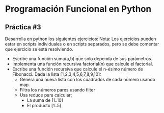 # Programación Funcional en Python
## Práctica #3
Desarrolla en python los siguientes ejercicios:
Nota: Los ejercicios pueden estar en scripts individuales o en scripts separados, pero se debe comentar que ejercicio se está resolviendo.

- Escribe una función suma(a,b) que solo dependa de sus parámetros.
- Implementa una función recursiva factorial(n) que calcule el factorial.
- Escribe una función recursiva que calcule el n-ésimo número de Fibonacci.
Dada la lista [1,2,3,4,5,6,7,8,9,10]:
    - Genera una nueva lista con los cuadrados de cada número usando map.
    - Filtra los números pares usando filter
    - Usa reduce para calcular:
        - La suma de [1..10]
        - El producto [1..5]
